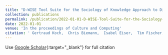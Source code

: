 ```yaml
---
title: "D-WISE Tool Suite for the Sociology of Knowledge Approach to Discourse"
collection: publications
permalink: /publication/2022-01-01-D-WISE-Tool-Suite-for-the-Sociology-of-Knowledge-Approach-to-Discourse
date: 2022-01-01
venue: 'In the proceedings of Culture and Computing'
citation: ' Gertraud Koch,  Chris Biemann,  Isabel Eiser,  Tim Fischer,  Florian Schneider,  Teresa Stumpf,  Alejandra Tijerina, &quot;D-WISE Tool Suite for the Sociology of Knowledge Approach to Discourse.&quot; In the proceedings of Culture and Computing, 2022.'
---
```

Use [Google Scholar](https://scholar.google.com/scholar?q=D+WISE+Tool+Suite+for+the+Sociology+of+Knowledge+Approach+to+Discourse){:target="_blank"} for full citation